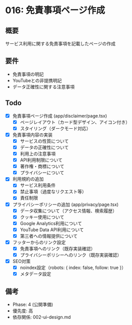 # 016: 免責事項ページ作成

## 概要
サービス利用に関する免責事項を記載したページの作成

## 要件
- 免責事項の明記
- YouTubeとの非提携明記
- データ正確性に関する注意事項

## Todo
- [x] 免責事項ページ作成 (app/disclaimer/page.tsx)
  - [x] ページレイアウト（カード型デザイン、アイコン付き）
  - [x] スタイリング（ダークモード対応）
- [x] 免責事項内容の実装
  - [x] サービスの性質について
  - [x] データの正確性について
  - [x] 利用上の注意事項
  - [x] API利用制限について
  - [x] 著作権・商標について
  - [x] プライバシーについて
- [x] 利用規約の追加
  - [x] サービス利用条件
  - [x] 禁止事項（過度なリクエスト等）
  - [x] 責任制限
- [x] プライバシーポリシーの追加 (app/privacy/page.tsx)
  - [x] データ収集について（アクセス情報、検索履歴）
  - [x] クッキー使用について
  - [x] Google Analytics利用について
  - [x] YouTube Data API利用について
  - [x] 第三者への情報提供について
- [x] フッターからのリンク設定
  - [x] 免責事項へのリンク（既存実装確認）
  - [x] プライバシーポリシーへのリンク（既存実装確認）
- [x] SEO対策
  - [x] noindex設定（robots: { index: false, follow: true }）
  - [x] メタデータ設定

## 備考
- Phase: 4 (公開準備)
- 優先度: 高
- 依存関係: 002-ui-design.md